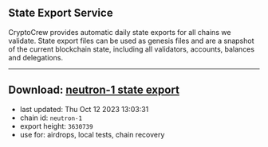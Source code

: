 ## State Export Service
CryptoCrew provides automatic daily state exports for all chains we validate. State export files can be used as genesis files and are a snapshot of the current blockchain state, including all validators, accounts, balances and delegations.

---
**Download: [neutron-1 state export](https://dl.ccvalidators.com/SERVICE/neutron/neutron-1_export_3630739.json)**
---

- last updated: Thu Oct 12 2023 13:03:31
- chain id: `neutron-1`
- export height: `3630739`
- use for: airdrops, local tests, chain recovery
